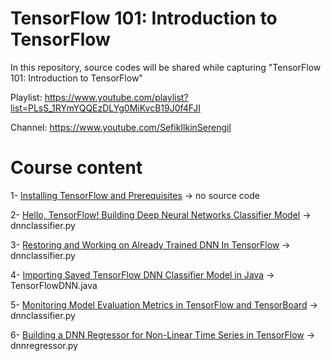 # TensorFlow 101: Introduction to TensorFlow

In this repository, source codes will be shared while capturing "TensorFlow 101: Introduction to TensorFlow"

Playlist: https://www.youtube.com/playlist?list=PLsS_1RYmYQQEzDLYg0MiKvcB19J0f4FJI

Channel: https://www.youtube.com/SefikIlkinSerengil

# Course content

1- [Installing TensorFlow and Prerequisites](https://youtu.be/xY8NAxD37mc) -> no source code

2- [Hello, TensorFlow! Building Deep Neural Networks Classifier Model](https://youtu.be/7i9l32xW1JQ) -> dnnclassifier.py

3- [Restoring and Working on Already Trained DNN In TensorFlow](https://youtu.be/hvRy4I8AueM) -> dnnclassifier.py

4- [Importing Saved TensorFlow DNN Classifier Model in Java](https://youtu.be/THl3jp-E5t0) -> TensorFlowDNN.java

5- [Monitoring Model Evaluation Metrics in TensorFlow and TensorBoard](https://youtu.be/zHrrBbOSaZM) -> dnnclassifier.py

6- [Building a DNN Regressor for Non-Linear Time Series in TensorFlow](https://youtu.be/DXN4RwKW1ow) -> dnnregressor.py
